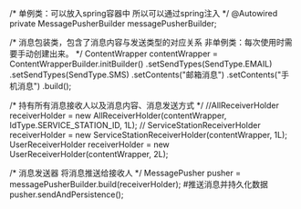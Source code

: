/*
	单例类：可以放入spring容器中
	所以可以通过spring注入
*/
@Autowired
private MessagePusherBuilder messagePusherBuilder;

/*
	消息包装类，包含了消息内容与发送类型的对应关系
	非单例类：每次使用时需要手动创建出来。
*/
ContentWrapper contentWrapper = ContentWrapperBuilder.initBuilder()
		.setSendTypes(SendType.EMAIL)
		.setSendTypes(SendType.SMS)
		.setContents("邮箱消息")
		.setContents("手机消息")
		.build();

/*
	持有所有消息接收人以及消息内容、消息发送方式
*/
//AllReceiverHolder receiverHolder = new AllReceiverHolder(contentWrapper, IdType.SERVICE_STATION_ID, 1L);
// ServiceStationReceiverHolder receiverHolder = new ServiceStationReceiverHolder(contentWrapper, 1L);
UserReceiverHolder receiverHolder = new UserReceiverHolder(contentWrapper, 2L);

/*
	消息发送器
	将消息推送给接收人
*/
MessagePusher pusher = messagePusherBuilder.build(receiverHolder);
#推送消息并持久化数据
pusher.sendAndPersistence();